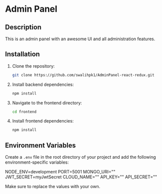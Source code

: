 # Admin Panel

## Description

This is an admin panel with an awesome UI and all administration features.

## Installation

1. Clone the repository:

    ```bash
    git clone https://github.com/swalihpk1/AdminPanel-react-redux.git
    ```

2. Install backend dependencies:

    ```bash
    npm install
    ```

3. Navigate to the frontend directory:

    ```bash
    cd frontend
    ```

4. Install frontend dependencies:

    ```bash
    npm install
    ```

## Environment Variables

Create a `.env` file in the root directory of your project and add the following environment-specific variables:

NODE_ENV=development
PORT=5001
MONGO_URI=""
JWT_SECRET=myJwtSecret
CLOUD_NAME=""
API_KEY=""
API_SECRET=""

Make sure to replace the values with your own.


